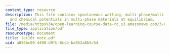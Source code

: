 ```yaml
---
content_type: resource
description: This file contains spontaneous wetting, multi-phase/multi-component systems
  and chemical potentials in multi-phase materials at equilibrium.
file: /media/https%3A/open-learning-course-data-rc.s3.amazonaws.com/3-012-fundamentals-of-materials-science-fall-2005/a036bc094498d9fb8ccbba952a8b5c54_lec10t_note.pdf
file_type: application/pdf
resourcetype: Document
title: lec10t_note.pdf
uid: a036bc09-4498-d9fb-8ccb-ba952a8b5c54
---
```

